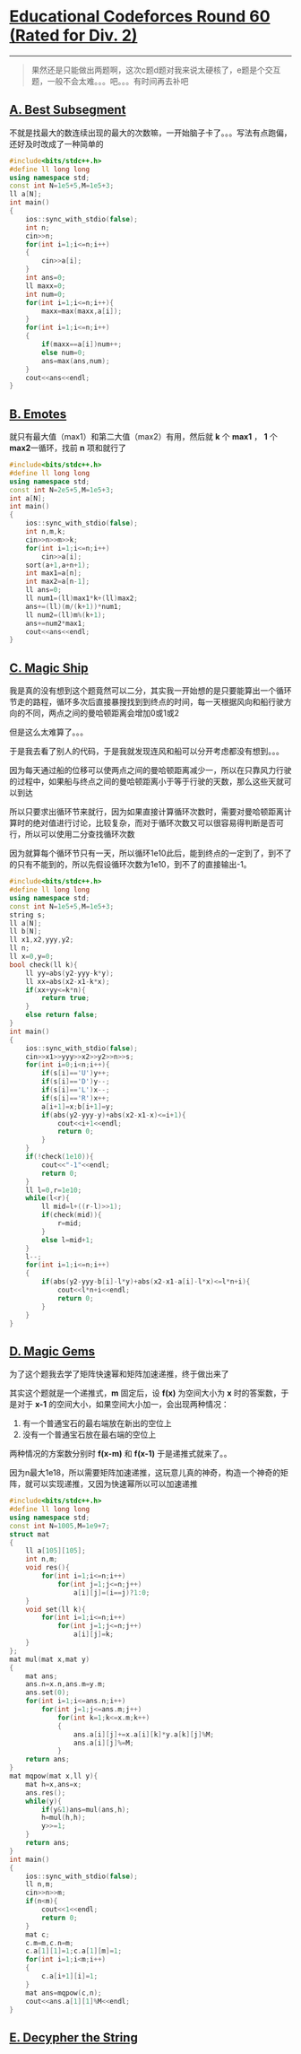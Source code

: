 # [Educational Codeforces Round 60 (Rated for Div. 2)](http://codeforces.com/contest/1117)
___

>果然还是只能做出两题啊，这次c题d题对我来说太硬核了，e题是个交互题，一般不会太难。。。吧。。。有时间再去补吧

## [A. Best Subsegment](http://codeforces.com/contest/1117/problem/A)

不就是找最大的数连续出现的最大的次数嘛，一开始脑子卡了。。。写法有点跑偏，还好及时改成了一种简单的

```c++
#include<bits/stdc++.h>
#define ll long long
using namespace std;
const int N=1e5+5,M=1e5+3;
ll a[N];
int main()
{
    ios::sync_with_stdio(false);
    int n;
    cin>>n;
    for(int i=1;i<=n;i++)
    {
        cin>>a[i];
    }
    int ans=0;
    ll maxx=0;
    int num=0;
    for(int i=1;i<=n;i++){
        maxx=max(maxx,a[i]);
    }
    for(int i=1;i<=n;i++)
    {
        if(maxx==a[i])num++;
        else num=0;
        ans=max(ans,num);
    }
    cout<<ans<<endl;
}
```

## [B. Emotes](http://codeforces.com/contest/1117/problem/B)

就只有最大值（max1）和第二大值（max2）有用，然后就 **k** 个 **max1** ， **1** 个 **max2**一循环，找前 **n** 项和就行了

```c++
#include<bits/stdc++.h>
#define ll long long
using namespace std;
const int N=2e5+5,M=1e5+3;
int a[N];
int main()
{
    ios::sync_with_stdio(false);
    int n,m,k;
    cin>>n>>m>>k;
    for(int i=1;i<=n;i++)
        cin>>a[i];
    sort(a+1,a+n+1);
    int max1=a[n];
    int max2=a[n-1];
    ll ans=0;
    ll num1=(ll)max1*k+(ll)max2;
    ans+=(ll)(m/(k+1))*num1;
    ll num2=(ll)m%(k+1);
    ans+=num2*max1;
    cout<<ans<<endl;
}
```

## [C. Magic Ship](http://codeforces.com/contest/1117/problem/C)

我是真的没有想到这个题竟然可以二分，其实我一开始想的是只要能算出一个循环节走的路程，循环多次后直接暴搜找到到终点的时间，每一天根据风向和船行驶方向的不同，两点之间的曼哈顿距离会增加0或1或2

但是这么太难算了。。。

于是我去看了别人的代码，于是我就发现连风和船可以分开考虑都没有想到。。。

因为每天通过船的位移可以使两点之间的曼哈顿距离减少一，所以在只靠风力行驶的过程中，如果船与终点之间的曼哈顿距离小于等于行驶的天数，那么这些天就可以到达

所以只要求出循环节来就行，因为如果直接计算循环次数时，需要对曼哈顿距离计算时的绝对值进行讨论，比较复杂，而对于循环次数又可以很容易得判断是否可行，所以可以使用二分查找循环次数

因为就算每个循环节只有一天，所以循环1e10此后，能到终点的一定到了，到不了的只有不能到的，所以先假设循环次数为1e10，到不了的直接输出-1。

```c++
#include<bits/stdc++.h>
#define ll long long
using namespace std;
const int N=1e5+5,M=1e5+3;
string s;
ll a[N];
ll b[N];
ll x1,x2,yyy,y2;
ll n;
ll x=0,y=0;
bool check(ll k){
    ll yy=abs(y2-yyy-k*y);
    ll xx=abs(x2-x1-k*x);
    if(xx+yy<=k*n){
        return true;
    }
    else return false;
}
int main()
{
    ios::sync_with_stdio(false);
    cin>>x1>>yyy>>x2>>y2>>n>>s;
    for(int i=0;i<n;i++){
        if(s[i]=='U')y++;
        if(s[i]=='D')y--;
        if(s[i]=='L')x--;
        if(s[i]=='R')x++;
        a[i+1]=x;b[i+1]=y;
        if(abs(y2-yyy-y)+abs(x2-x1-x)<=i+1){
            cout<<i+1<<endl;
            return 0;
        }
    }
    if(!check(1e10)){
        cout<<"-1"<<endl;
        return 0;
    }
    ll l=0,r=1e10;
    while(l<r){
        ll mid=l+((r-l)>>1);
        if(check(mid)){
            r=mid;
        }
        else l=mid+1;
    }
    l--;
    for(int i=1;i<=n;i++)
    {
        if(abs(y2-yyy-b[i]-l*y)+abs(x2-x1-a[i]-l*x)<=l*n+i){
            cout<<l*n+i<<endl;
            return 0;
        }
    }
}
```

## [D. Magic Gems](http://codeforces.com/contest/1117/problem/D)

为了这个题我去学了矩阵快速幂和矩阵加速递推，终于做出来了

其实这个题就是一个递推式，**m** 固定后，设 **f(x)** 为空间大小为 **x** 时的答案数，于是对于 **x-1** 的空间大小，如果空间大小加一，会出现两种情况：

1. 有一个普通宝石的最右端放在新出的空位上
2. 没有一个普通宝石放在最右端的空位上

两种情况的方案数分别时 **f(x-m)** 和 **f(x-1)** 于是递推式就来了。。

因为n最大1e18，所以需要矩阵加速递推，这玩意儿真的神奇，构造一个神奇的矩阵，就可以实现递推，又因为快速幂所以可以加速递推

```c++
#include<bits/stdc++.h>
#define ll long long
using namespace std;
const int N=1005,M=1e9+7;
struct mat
{
    ll a[105][105];
    int n,m;
    void res(){
        for(int i=1;i<=n;i++)
            for(int j=1;j<=n;j++)
                a[i][j]=(i==j)?1:0;
    }
    void set(ll k){
        for(int i=1;i<=n;i++)
            for(int j=1;j<=n;j++)
                a[i][j]=k;
    }
};
mat mul(mat x,mat y)
{
    mat ans;
    ans.n=x.n,ans.m=y.m;
    ans.set(0);
    for(int i=1;i<=ans.n;i++)
        for(int j=1;j<=ans.m;j++)
            for(int k=1;k<=x.m;k++)
            {
                ans.a[i][j]+=x.a[i][k]*y.a[k][j]%M;
                ans.a[i][j]%=M;
            }
    return ans;
}
mat mqpow(mat x,ll y){
    mat h=x,ans=x;
    ans.res();
    while(y){
        if(y&1)ans=mul(ans,h);
        h=mul(h,h);
        y>>=1;
    }
    return ans;
}
int main()
{
    ios::sync_with_stdio(false);
    ll n,m;
    cin>>n>>m;
    if(n<m){
        cout<<1<<endl;
        return 0;
    }
    mat c;
    c.m=m,c.n=m;
    c.a[1][1]=1;c.a[1][m]=1;
    for(int i=1;i<m;i++)
    {
        c.a[i+1][i]=1;
    }
    mat ans=mqpow(c,n);
    cout<<ans.a[1][1]%M<<endl;
}
```

## [E. Decypher the String](http://codeforces.com/contest/1117/problem/E)
